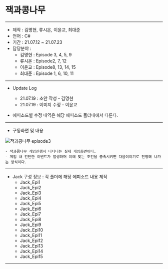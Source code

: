 # 잭과콩나무
***
 - 제작 : 김명현, 류시온, 이윤교, 최대준
 - 언어 : C#
 - 기간 : 21.07.12 ~ 21.07.23
 - 담당분야 :
    - 김명현 : Episode 3, 4, 5, 9
    - 류시온 : Episode2, 7, 12
    - 이윤교 : Episode8, 13, 14, 15
    - 최대준 : Episode 1, 6, 10, 11
***
 - Update Log
     - 21.07.19 : 초안 작성 - 김명현
     - 21.07.19 : 이미지 수정 - 이윤교


  - 에피소드별 수정 내역은 해당 에피소드 폴더내에서 다룬다.

***
 - 구동화면 및 내용

![잭과콩나무 episode3](https://user-images.githubusercontent.com/73592778/126117987-629f831e-1634-4425-8acd-ffe2fa60bbea.png)





    - 잭과콩나무 게임진행시 나타나는 실제 게임화면이다.
    - 게임 내 간단한 이벤트가 발생하며 이에 맞는 조건을 충족시키면 다음이야기로 진행해 나가는 방식이다.
    
    
***


- Jack 구성 정보 : 각 폴더에 해당 에피소드 내용 제작
  - Jack_Epi1
  - Jack_Epi2
  - Jack_Epi3
  - Jack_Epi4
  - Jack_Epi5
  - Jack_Epi6
  - Jack_Epi7
  - Jack_Epi8
  - Jack_Epi9
  - Jack_Epi10
  - Jack_Epi11
  - Jack_Epi12
  - Jack_Epi13
  - Jack_Epi14
  - Jack_Epi15

***
